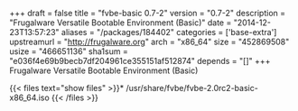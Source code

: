 +++
draft = false
title = "fvbe-basic 0.7-2"
version = "0.7-2"
description = "Frugalware Versatile Bootable Environment (Basic)"
date = "2014-12-23T13:57:23"
aliases = "/packages/184402"
categories = ['base-extra']
upstreamurl = "http://frugalware.org"
arch = "x86_64"
size = "452869508"
usize = "466651136"
sha1sum = "e036f4e69b9becb7df204961ce355151af512874"
depends = "[]"
+++
Frugalware Versatile Bootable Environment (Basic)

{{< files text="show files" >}}* /usr/share/fvbe/fvbe-2.0rc2-basic-x86_64.iso
{{< /files >}}